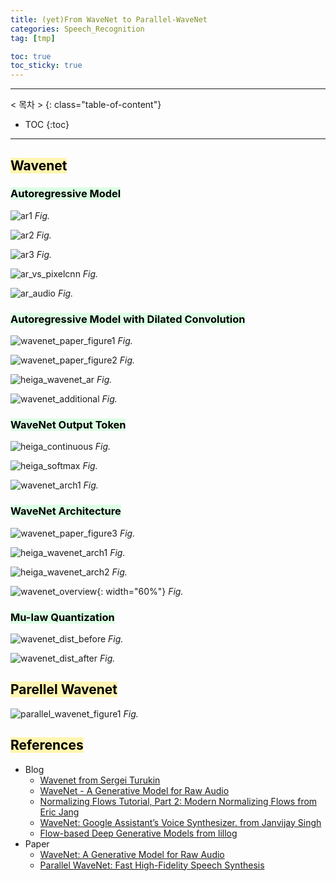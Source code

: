 ```yaml
---
title: (yet)From WaveNet to Parallel-WaveNet
categories: Speech_Recognition
tag: [tmp]

toc: true
toc_sticky: true
---
```


---
< 목차 >
{: class="table-of-content"}
* TOC
{:toc}
---







## <mark style='background-color: #fff5b1'> Wavenet </mark>

### <mark style='background-color: #dcffe4'> Autoregressive Model </mark>

![ar1](/assets/images/wavenet/ar1.png)
*Fig.*

![ar2](/assets/images/wavenet/ar3.png)
*Fig.*

![ar3](/assets/images/wavenet/ar2.png)
*Fig.*


![ar_vs_pixelcnn](/assets/images/wavenet/ar_vs_pixelcnn.png)
*Fig.*

![ar_audio](/assets/images/wavenet/ar_audio.png)
*Fig.*






### <mark style='background-color: #dcffe4'> Autoregressive Model with Dilated Convolution </mark>


![wavenet_paper_figure1](/assets/images/wavenet/wavenet_paper_figure1.png)
*Fig.*

![wavenet_paper_figure2](/assets/images/wavenet/wavenet_paper_figure2.png)
*Fig.*

![heiga_wavenet_ar](/assets/images/wavenet/heiga_wavenet_ar.png)
*Fig.*

![wavenet_additional](/assets/images/wavenet/wavenet_additional.png)
*Fig.*





### <mark style='background-color: #dcffe4'> WaveNet Output Token </mark>

![heiga_continuous](/assets/images/wavenet/heiga_continuous.png)
*Fig.*

![heiga_softmax](/assets/images/wavenet/heiga_softmax.png)
*Fig.*

![wavenet_arch1](/assets/images/wavenet/wavenet_arch1.png)
*Fig.*






### <mark style='background-color: #dcffe4'> WaveNet Architecture </mark>

![wavenet_paper_figure3](/assets/images/wavenet/wavenet_paper_figure3.png)
*Fig.*

![heiga_wavenet_arch1](/assets/images/wavenet/heiga_wavenet_arch1.png)
*Fig.*

![heiga_wavenet_arch2](/assets/images/wavenet/heiga_wavenet_arch2.png)
*Fig.*

![wavenet_overview](/assets/images/wavenet/wavenet_overview.png){: width="60%"}
*Fig.*





### <mark style='background-color: #dcffe4'> Mu-law Quantization </mark>

![wavenet_dist_before](/assets/images/wavenet/wavenet_dist_before.png)
*Fig.*

![wavenet_dist_after](/assets/images/wavenet/wavenet_dist_after.png)
*Fig.*






## <mark style='background-color: #fff5b1'> Parellel Wavenet </mark>

![parallel_wavenet_figure1](/assets/images/wavenet/parallel_wavenet_figure1.png)
*Fig.*






## <mark style='background-color: #fff5b1'> References </mark>

- Blog
  - [Wavenet from Sergei Turukin](https://sergeiturukin.com/2017/03/02/wavenet.html)
  - [WaveNet - A Generative Model for Raw Audio](http://musyoku.github.io/2016/09/18/wavenet-a-generative-model-for-raw-audio/)
  - [Normalizing Flows Tutorial, Part 2: Modern Normalizing Flows from Eric Jang](https://blog.evjang.com/2018/01/nf2.html)
  - [WaveNet: Google Assistant’s Voice Synthesizer. from Janvijay Singh](https://towardsdatascience.com/wavenet-google-assistants-voice-synthesizer-a168e9af13b1)
  - [Flow-based Deep Generative Models from lillog](https://lilianweng.github.io/lil-log/2018/10/13/flow-based-deep-generative-models.html)
- Paper
  - [WaveNet: A Generative Model for Raw Audio](https://arxiv.org/pdf/1609.03499)
  - [Parallel WaveNet: Fast High-Fidelity Speech Synthesis](https://arxiv.org/pdf/1711.10433)
